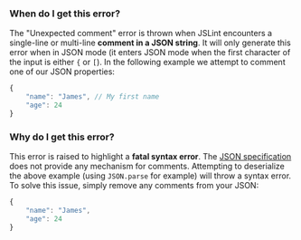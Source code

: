 <!---
{
    "titles": [
        "Unexpected comment"
    ],
    "slugs": [
        "unexpected-comment"
    ],
    "linters": [
        "jslint"
    ],
    "author": "jallardice"
}
-->

### When do I get this error?

The "Unexpected comment" error is thrown when JSLint encounters a single-line or
multi-line **comment in a JSON string**. It will only generate this error when
in JSON mode (it enters JSON mode when the first character of the input is
either `{` or `[`). In the following example we attempt to comment one of our
JSON properties:

<!---
{
    "linter": "jslint"
}
-->
```javascript
{
    "name": "James", // My first name
    "age": 24
}
```

### Why do I get this error?

This error is raised to highlight a **fatal syntax error**. The [JSON
specification][json] does not provide any mechanism for comments. Attempting to
deserialize the above example (using `JSON.parse` for example) will throw a
syntax error. To solve this issue, simply remove any comments from your JSON:

<!---
{
    "linter": "jslint"
}
-->
```javascript
{
    "name": "James",
    "age": 24
}
```

[json]: http://json.org/
